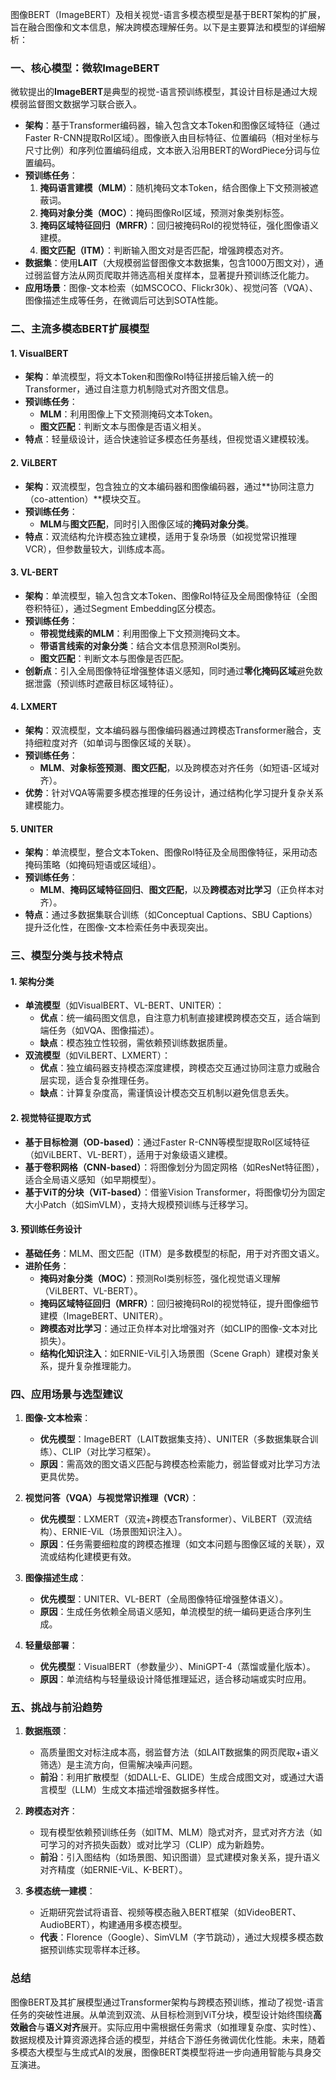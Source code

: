 图像BERT（ImageBERT）及相关视觉-语言多模态模型是基于BERT架构的扩展，旨在融合图像和文本信息，解决跨模态理解任务。以下是主要算法和模型的详细解析：

### **一、核心模型：微软ImageBERT**
微软提出的**ImageBERT**是典型的视觉-语言预训练模型，其设计目标是通过大规模弱监督图文数据学习联合嵌入。  
- **架构**：基于Transformer编码器，输入包含文本Token和图像区域特征（通过Faster R-CNN提取RoI区域）。图像嵌入由目标特征、位置编码（相对坐标与尺寸比例）和序列位置编码组成，文本嵌入沿用BERT的WordPiece分词与位置编码。  
- **预训练任务**：  
  1. **掩码语言建模（MLM）**：随机掩码文本Token，结合图像上下文预测被遮蔽词。  
  2. **掩码对象分类（MOC）**：掩码图像RoI区域，预测对象类别标签。  
  3. **掩码区域特征回归（MRFR）**：回归被掩码RoI的视觉特征，强化图像语义建模。  
  4. **图文匹配（ITM）**：判断输入图文对是否匹配，增强跨模态对齐。  
- **数据集**：使用**LAIT**（大规模弱监督图像文本数据集，包含1000万图文对），通过弱监督方法从网页爬取并筛选高相关度样本，显著提升预训练泛化能力。  
- **应用场景**：图像-文本检索（如MSCOCO、Flickr30k）、视觉问答（VQA）、图像描述生成等任务，在微调后可达到SOTA性能。

### **二、主流多模态BERT扩展模型**
#### **1. VisualBERT**
- **架构**：单流模型，将文本Token和图像RoI特征拼接后输入统一的Transformer，通过自注意力机制隐式对齐图文信息。  
- **预训练任务**：  
  - **MLM**：利用图像上下文预测掩码文本Token。  
  - **图文匹配**：判断文本与图像是否语义相关。  
- **特点**：轻量级设计，适合快速验证多模态任务基线，但视觉语义建模较浅。

#### **2. ViLBERT**
- **架构**：双流模型，包含独立的文本编码器和图像编码器，通过**协同注意力（co-attention）**模块交互。  
- **预训练任务**：  
  - **MLM**与**图文匹配**，同时引入图像区域的**掩码对象分类**。  
- **特点**：双流结构允许模态独立建模，适用于复杂场景（如视觉常识推理VCR），但参数量较大，训练成本高。

#### **3. VL-BERT**
- **架构**：单流模型，输入包含文本Token、图像RoI特征及全局图像特征（全图卷积特征），通过Segment Embedding区分模态。  
- **预训练任务**：  
  - **带视觉线索的MLM**：利用图像上下文预测掩码文本。  
  - **带语言线索的对象分类**：结合文本信息预测RoI类别。  
  - **图文匹配**：判断文本与图像是否匹配。  
- **创新点**：引入全局图像特征增强整体语义感知，同时通过**零化掩码区域**避免数据泄露（预训练时遮蔽目标区域特征）。

#### **4. LXMERT**
- **架构**：双流模型，文本编码器与图像编码器通过跨模态Transformer融合，支持细粒度对齐（如单词与图像区域的关联）。  
- **预训练任务**：  
  - **MLM**、**对象标签预测**、**图文匹配**，以及跨模态对齐任务（如短语-区域对齐）。  
- **优势**：针对VQA等需要多模态推理的任务设计，通过结构化学习提升复杂关系建模能力。

#### **5. UNITER**
- **架构**：单流模型，整合文本Token、图像RoI特征及全局图像特征，采用动态掩码策略（如掩码短语或区域组）。  
- **预训练任务**：  
  - **MLM**、**掩码区域特征回归**、**图文匹配**，以及**跨模态对比学习**（正负样本对齐）。  
- **特点**：通过多数据集联合训练（如Conceptual Captions、SBU Captions）提升泛化性，在图像-文本检索任务中表现突出。

### **三、模型分类与技术特点**
#### **1. 架构分类**
- **单流模型**（如VisualBERT、VL-BERT、UNITER）：  
  - **优点**：统一编码图文信息，自注意力机制直接建模跨模态交互，适合端到端任务（如VQA、图像描述）。  
  - **缺点**：模态独立性较弱，需依赖预训练数据质量。  
- **双流模型**（如ViLBERT、LXMERT）：  
  - **优点**：独立编码器支持模态深度建模，跨模态交互通过协同注意力或融合层实现，适合复杂推理任务。  
  - **缺点**：计算复杂度高，需谨慎设计模态交互机制以避免信息丢失。

#### **2. 视觉特征提取方式**
- **基于目标检测（OD-based）**：通过Faster R-CNN等模型提取RoI区域特征（如ViLBERT、VL-BERT），适用于对象级语义建模。  
- **基于卷积网格（CNN-based）**：将图像划分为固定网格（如ResNet特征图），适合全局语义感知（如早期模型）。  
- **基于ViT的分块（ViT-based）**：借鉴Vision Transformer，将图像切分为固定大小Patch（如SimVLM），支持大规模预训练与迁移学习。

#### **3. 预训练任务设计**
- **基础任务**：MLM、图文匹配（ITM）是多数模型的标配，用于对齐图文语义。  
- **进阶任务**：  
  - **掩码对象分类（MOC）**：预测RoI类别标签，强化视觉语义理解（ViLBERT、VL-BERT）。  
  - **掩码区域特征回归（MRFR）**：回归被掩码RoI的视觉特征，提升图像细节建模（ImageBERT、UNITER）。  
  - **跨模态对比学习**：通过正负样本对比增强对齐（如CLIP的图像-文本对比损失）。  
  - **结构化知识注入**：如ERNIE-ViL引入场景图（Scene Graph）建模对象关系，提升复杂推理能力。

### **四、应用场景与选型建议**
1. **图像-文本检索**：  
   - **优先模型**：ImageBERT（LAIT数据集支持）、UNITER（多数据集联合训练）、CLIP（对比学习框架）。  
   - **原因**：需高效的图文语义匹配与跨模态检索能力，弱监督或对比学习方法更具优势。

2. **视觉问答（VQA）与视觉常识推理（VCR）**：  
   - **优先模型**：LXMERT（双流+跨模态Transformer）、ViLBERT（双流结构）、ERNIE-ViL（场景图知识注入）。  
   - **原因**：任务需要细粒度的跨模态推理（如文本问题与图像区域的关联），双流或结构化建模更有效。

3. **图像描述生成**：  
   - **优先模型**：UNITER、VL-BERT（全局图像特征增强整体语义）。  
   - **原因**：生成任务依赖全局语义感知，单流模型的统一编码更适合序列生成。

4. **轻量级部署**：  
   - **优先模型**：VisualBERT（参数量少）、MiniGPT-4（蒸馏或量化版本）。  
   - **原因**：单流结构与轻量级设计降低推理延迟，适合移动端或实时应用。

### **五、挑战与前沿趋势**
1. **数据瓶颈**：  
   - 高质量图文对标注成本高，弱监督方法（如LAIT数据集的网页爬取+语义筛选）是主流方向，但需解决噪声问题。  
   - **前沿**：利用扩散模型（如DALL-E、GLIDE）生成合成图文对，或通过大语言模型（LLM）生成文本描述增强数据多样性。

2. **跨模态对齐**：  
   - 现有模型依赖预训练任务（如ITM、MLM）隐式对齐，显式对齐方法（如可学习的对齐损失函数）或对比学习（CLIP）成为新趋势。  
   - **前沿**：引入图结构（如场景图、知识图谱）显式建模对象关系，提升语义对齐精度（如ERNIE-ViL、K-BERT）。

3. **多模态统一建模**：  
   - 近期研究尝试将语音、视频等模态融入BERT框架（如VideoBERT、AudioBERT），构建通用多模态模型。  
   - **代表**：Florence（Google）、SimVLM（字节跳动），通过大规模多模态数据预训练实现零样本迁移。

### **总结**
图像BERT及其扩展模型通过Transformer架构与跨模态预训练，推动了视觉-语言任务的突破性进展。从单流到双流、从目标检测到ViT分块，模型设计始终围绕**高效融合**与**语义对齐**展开。实际应用中需根据任务需求（如推理复杂度、实时性）、数据规模及计算资源选择合适的模型，并结合下游任务微调优化性能。未来，随着多模态大模型与生成式AI的发展，图像BERT类模型将进一步向通用智能与具身交互演进。